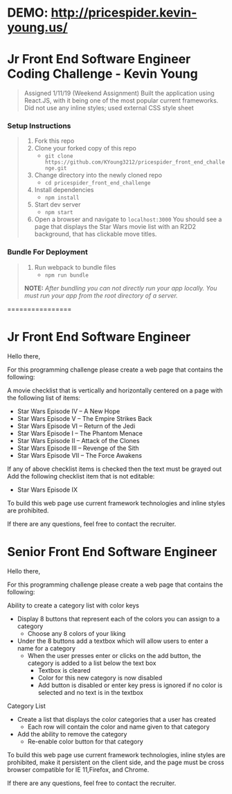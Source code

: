 # DEMO: http://pricespider.kevin-young.us/

# Jr Front End Software Engineer Coding Challenge - Kevin Young

> Assigned 1/11/19 (Weekend Assignment)
> Built the application using React.JS, with it being one of the most popular current frameworks.
> Did not use any inline styles; used external CSS style sheet

### Setup Instructions

> 1. Fork this repo
> 2. Clone your forked copy of this repo
>    - `git clone https://github.com/KYoung3212/pricespider_front_end_challenge.git`
> 3. Change directory into the newly cloned repo
>    - `cd pricespider_front_end_challenge`
> 4. Install dependencies 
>    - `npm install`
> 5. Start dev server
>    - `npm start`
> 6. Open a browser and navigate to `localhost:3000` You should see a page that displays the Star Wars movie list with an R2D2 background, that has clickable move titles.

### Bundle For Deployment

> 1. Run webpack to bundle files
>    - `npm run bundle`
> 
> **NOTE:** *After bundling you can not directly run your app locally. You must run your app from the root directory of a server.*

================



Jr Front End Software Engineer
================

 
Hello there,
 
For this programming challenge please create a web page that contains the following:

A movie checklist that is vertically and horizontally centered on a page with the following list of items:
* Star Wars Episode IV – A New Hope
* Star Wars Episode V – The Empire Strikes Back
* Star Wars Episode VI – Return of the Jedi
* Star Wars Episode I – The Phantom Menace
* Star Wars Episode II – Attack of the Clones
* Star Wars Episode III – Revenge of the Sith
* Star Wars Episode VII – The Force Awakens

If any of above checklist items is checked then the text must be grayed out
Add the following checklist item that is not editable:

* Star Wars Episode IX
 
To build this web page use current framework technologies and inline styles are prohibited. 
 
If there are any questions, feel free to contact the recruiter. 
 
 
 
 
 
 
 
Senior Front End Software Engineer
================

 
Hello there,
 
For this programming challenge please create a web page that contains the following:
 
Ability to create a category list with color keys
* Display 8 buttons that represent each of the colors you can assign to a category 
  * Choose any 8 colors of your liking
* Under the 8 buttons add a textbox which will allow users to enter a name for a category
  * When the user presses enter or clicks on the add button, the category is added to a list below the text box
    * Textbox is cleared 
    * Color for this new category is now disabled
    * Add button is disabled or enter key press is ignored if no color is selected and no text is in the textbox
 
Category List
* Create a list that displays the color categories that a user has created
  * Each row will contain the color and name given to that category
* Add the ability to remove the category 
  * Re-enable color button for that category
 
 
To build this web page use current framework technologies, inline styles are prohibited, make it persistent on the client side, and the page must be cross browser compatible for IE 11,Firefox, and Chrome.
 
If there are any questions, feel free to contact the recruiter. 
 
 
 

